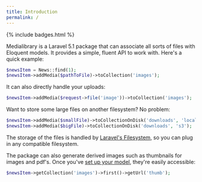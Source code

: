 ```yaml
---
title: Introduction
permalink: /
---
```


{% include badges.html %}

Medialibrary is a Laravel 5.1 package that can associate all sorts of files with Eloquent models. It provides a simple, fluent API to work with. Here's a quick example:

```php
$newsItem = News::find(1);
$newsItem->addMedia($pathToFile)->toCollection('images');
```

It can also directly handle your uploads:

```php
$newsItem->addMedia($request->file('image'))->toCollection('images');
```

Want to store some large files on another filesystem? No problem:

```php
$newsItem->addMedia($smallFile)->toCollectionOnDisk('downloads', 'local');
$newsItem->addMedia($bigFile)->toCollectionOnDisk('downloads', 's3');
```

The storage of the files is handled by [Laravel's Filesystem](http://laravel.com/docs/5.1/filesystem),  so you can plug in any compatible filesystem. 

The package can also generate derived images such as thumbnails for images and pdf's. Once you've [set up your model](http://medialibrary.spatie.be/v3/converting-images/defining-conversions/), they're easily accessible:

```php
$newsItem->getCollection('images')->first()->getUrl('thumb');
```
